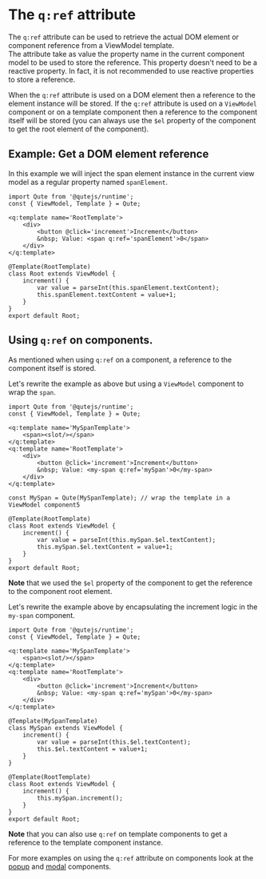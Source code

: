 # The `q:ref` attribute

The `q:ref` attribute can be used to retrieve the actual DOM element or component reference from a ViewModel template.  \
The attribute take as value the property name in the current component model to be used to store the reference. This property doesn't need to be a reactive property. In fact, it is not recommended to use reactive properties to store a reference.

When the `q:ref` attribute is used on a DOM element then a reference to the element instance will be stored. If the `q:ref` attribute is used on a `ViewModel` component or on a template component then a reference to the component itself will be stored (you can always use the `$el` property of the component to get the root element of the component).

## Example: Get a DOM element reference

In this example we will inject the span element instance in the current view model as a regular property named `spanElement`.

```jsq
import Qute from '@qutejs/runtime';
const { ViewModel, Template } = Qute;

<q:template name='RootTemplate'>
	<div>
		<button @click='increment'>Increment</button>
		&nbsp; Value: <span q:ref='spanElement'>0</span>
	</div>
</q:template>

@Template(RootTemplate)
class Root extends ViewModel {
	increment() {
		var value = parseInt(this.spanElement.textContent);
		this.spanElement.textContent = value+1;
	}
}
export default Root;
```

## Using `q:ref` on components.

As mentioned when using `q:ref` on a component, a reference to the component itself is stored.

Let's rewrite the example as above but using a `ViewModel` component to wrap the `span`.

```jsq
import Qute from '@qutejs/runtime';
const { ViewModel, Template } = Qute;

<q:template name='MySpanTemplate'>
	<span><slot/></span>
</q:template>
<q:template name='RootTemplate'>
	<div>
		<button @click='increment'>Increment</button>
		&nbsp; Value: <my-span q:ref='mySpan'>0</my-span>
	</div>
</q:template>

const MySpan = Qute(MySpanTemplate); // wrap the template in a ViewModel component5

@Template(RootTemplate)
class Root extends ViewModel {
    increment() {
		var value = parseInt(this.mySpan.$el.textContent);
		this.mySpan.$el.textContent = value+1;
	}
}
export default Root;
```

**Note** that we used the `$el` property of the component to get the reference to the component root element.

Let's rewrite the example above by encapsulating the increment logic in the `my-span` component.


```jsq
import Qute from '@qutejs/runtime';
const { ViewModel, Template } = Qute;

<q:template name='MySpanTemplate'>
	<span><slot/></span>
</q:template>
<q:template name='RootTemplate'>
	<div>
		<button @click='increment'>Increment</button>
		&nbsp; Value: <my-span q:ref='mySpan'>0</my-span>
	</div>
</q:template>

@Template(MySpanTemplate)
class MySpan extends ViewModel {
	increment() {
		var value = parseInt(this.$el.textContent);
		this.$el.textContent = value+1;
	}
}

@Template(RootTemplate)
class Root extends ViewModel {
	increment() {
		this.mySpan.increment();
	}
}
export default Root;
```


**Note** that you can also use `q:ref` on template components to get a reference to the template component instance.


For more examples on using the `q:ref` attribute on components look at the [popup](#/components/popup) and [modal](#/components/modal) components.

